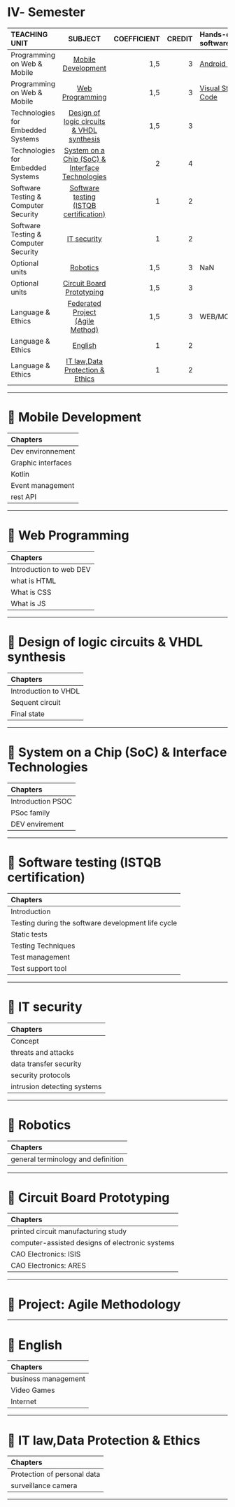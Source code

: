 # Ⅳ- Semester
| TEACHING UNIT                | SUBJECT                      | COEFFICIENT |CREDIT    | Hands-on, software  |
|:--------                     |:--------:                    | --------:   |--------: | :-------- | 
| Programming on Web & Mobile                 | 	[Mobile Development]()                    |     1,5  |    3 | [Android Studio]() |
| Programming on Web & Mobile                 | [Web Programming]()                     |     1,5  |    3 | [Visual Studio Code]()  |
| Technologies for Embedded Systems                     | [Design of logic circuits & VHDL synthesis]()      |     1,5    |    3 |  |
| Technologies for Embedded Systems                     | 	[System on a Chip (SoC) & Interface Technologies]()          |     2    |    4 |   |  
| Software Testing & Computer Security        | 	[Software testing (ISTQB certification)]()             |     1    |    2 |   |
| Software Testing & Computer Security       | 	[IT security]()         |     1  |    2 |   |
| Optional units    | [Robotics]() |     1,5    |   3 | NaN |
| Optional units   | 	[Circuit Board Prototyping]()         |     1,5  |    3 |  |
| Language & Ethics| [Federated Project (Agile Method)]()                     |     1,5    |    3 |WEB/MOBILE/IOT  |
| Language & Ethics | [English]()   |     1    |    2 |  | 
| Language & Ethics |	[IT law,Data Protection & Ethics]()     |     1    |    2 |  |

***


# 📖 Mobile Development
| Chapters                    |
|:--------                     |
| Dev environnement             |
| Graphic interfaces                 |  
| Kotlin |
| Event management|
| rest API|
---

# 📖 Web Programming 
| Chapters                    |
|:--------                     |
| Introduction to web DEV               |
| what is HTML                |  
|What is CSS|
|What is JS|

---

# 📖 Design of logic circuits & VHDL synthesis
| Chapters                    |
|:--------                     |
| Introduction to VHDL               |
| Sequent circuit                |
| Final state|

---

# 📖 System on a Chip (SoC) & Interface Technologies
| Chapters                    |
|:--------                     |
| Introduction PSOC               |
|  PSoc family                |  
| DEV envirement|
---

# 📖 Software testing (ISTQB certification)
| Chapters                    |
|:--------                     |
|Introduction|
|Testing during the software development life cycle|
|Static tests|
|Testing Techniques|
|Test management|
|Test support tool|


---

# 📖 IT security
| Chapters                    |
|:--------                     |
| Concept               |
| threats and attacks                |
| data transfer security|
| security protocols|
| intrusion detecting systems|
---

# 📖 Robotics
| Chapters                    |
|:--------                     |
| general terminology and definition               |

---

# 📖 Circuit Board Prototyping 
| Chapters                    |
|:--------                     |
|  printed circuit manufacturing study              |
|   computer-assisted designs of electronic systems              |
| CAO Electronics: ISIS|
| CAO Electronics: ARES|
---

# 📖 Project: Agile Methodology

---

# 📖 English
| Chapters                    |
|:--------                     |
| business management                 |
| Video Games              |
| Internet               |

---
# 📖 IT law,Data Protection & Ethics
| Chapters                    |
|:--------                     |
| Protection of personal data               |
| surveillance camera                |

---